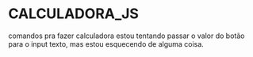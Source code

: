 # CALCULADORA_JS
comandos pra fazer calculadora
estou tentando passar o valor do botão para o input texto, mas estou esquecendo de alguma coisa.
